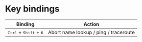 # Key bindings

| Binding                                           | Action                                |
| ------------------------------------------------- | ------------------------------------- |
| <kbd>Ctrl</kbd> + <kbd>Shift</kbd> + <kbd>6</kbd> | Abort name lookup / ping / traceroute |
